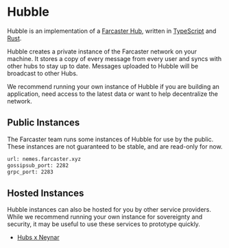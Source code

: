 # Hubble

Hubble is an implementation of a [Farcaster Hub](https://github.com/farcasterxyz/protocol), written in [TypeScript](https://www.typescriptlang.org/) and [Rust](https://www.rust-lang.org/).

Hubble creates a private instance of the Farcaster network on your machine. It stores a copy of every message from every user and syncs with other hubs to stay up to date. Messages uploaded to Hubble will be broadcast to other Hubs. 

We recommend running your own instance of Hubble if you are building an application, need access to the latest data or want to help decentralize the network.


## Public Instances

The Farcaster team runs some instances of Hubble for use by the public. These instances are not guaranteed to be stable, and are read-only for now. 

```bash
url: nemes.farcaster.xyz
gossipsub_port: 2282
grpc_port: 2283
```


## Hosted Instances

Hubble instances can also be hosted for you by other service providers. While we recommend running your own instance for sovereignty and security, it may be useful to use these services to prototype quickly.

- [Hubs x Neynar](https://hubs.neynar.com/)